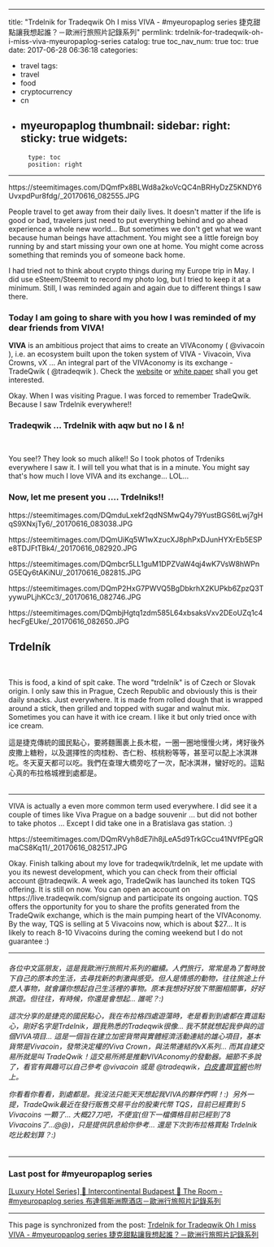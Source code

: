 
---
title: "Trdelnik for Tradeqwik Oh I miss VIVA - #myeuropaplog series  捷克甜點讓我想起誰？－歐洲行旅照片記錄系列"
permlink: trdelnik-for-tradeqwik-oh-i-miss-viva-myeuropaplog-series
catalog: true
toc_nav_num: true
toc: true
date: 2017-06-28 06:36:18
categories:
- travel
tags:
- travel
- food
- cryptocurrency
- cn
- myeuropaplog
thumbnail: 
sidebar:
    right:
        sticky: true
widgets:
    -
        type: toc
        position: right
---


<html>
<div class="pull-right"><p>https://steemitimages.com/DQmfPx8BLWd8a2koVcQC4nBRHyDzZ5KNDY6UvxpdPur8fdg/_20170616_082555.JPG</p></div>
<p>People travel to get away from their daily lives. It doesn't matter if the life is good or bad, travelers just need to put everything behind and go ahead experience a whole new world... But sometimes we don't get what we want because human beings have attachment. You might see a little foreign boy running by and start missing your own one at home. You might come across something that reminds you of someone back home.&nbsp;</p>
<p>I had tried not to think about crypto things during my Europe trip in May. I did use eSteem/Steemit to record my photo log, but I tried to keep it at a minimum. Still, I was reminded again and again due to different things I saw there.&nbsp;</p>
<h3><p>Today I am going to share with you how I was reminded of my dear friends from VIVA!&nbsp;</p></h3>
<p><strong>VIVA</strong> is an ambitious project that aims to create an VIVAconomy ( @vivacoin ), i.e. an ecosystem built upon the token system of VIVA - Vivacoin, Viva Crowns, vX ... An integral part of the VIVAconomy is its exchange - TradeQwik ( @tradeqwik ). Check the <a href="">website</a> or <a href="https://s3.amazonaws.com/vivacoin/viva-white-paper-v-2-0.pdf">white paper</a> shall you get interested.</p>
<p>Okay. When I was visiting Prague. I was forced to remember TradeQwik. Because I saw Trdelnik everywhere!!&nbsp;</p>
<h3>Tradeqwik ... Trdelnik with aqw but no l & n!</h3><br>
<p>You see!? They look so much alike!! So I took photos of Trdeniks everywhere I saw it. I will tell you what that is in a minute. You might say that's how much I love VIVA and its exchange... LOL...&nbsp;</p>
<h3>Now, let me present you .... Trdelniks!!</h3>
<p>https://steemitimages.com/DQmduLxekf2qdNSMwQ4y79YustBGS6tLwj7gHqS9XNxjTy6/_20170616_083038.JPG</p>
<p>https://steemitimages.com/DQmUiKq5W1wXzucXJ8phPxDJunHYXrEb5ESPe8TDJFtTBk4/_20170616_082920.JPG</p>
<p>https://steemitimages.com/DQmbcr5LL1guM1DPZVaW4qj4wK7VsW8hWPnG5EQy6tAKiNU/_20170616_082815.JPG</p>
<p>https://steemitimages.com/DQmP2HxG7PWVQ5BgDbkrhX2KUPkb6ZpzQ3TyywuPLjhKCc3/_20170616_082746.JPG</p>
<table><div class="pull-left"><p>https://steemitimages.com/DQmbjHgtq1zdm585L64xbsaksVxv2DEoUZq1c4hecFgEUke/_20170616_082650.JPG</p></div>
<h2><strong>Trdelník</strong></h2><br>
<p>This is food, a kind of spit cake. The word "trdelník" is of Czech or Slovak origin. I only saw this in Prague, Czech Republic and obviously this is their daily snacks. Just everywhere. It is made from rolled dough that is wrapped around a stick, then grilled and topped with sugar and walnut mix. Sometimes you can have it with ice cream. I like it but only tried once with ice cream.&nbsp;</p>
<p>這是捷克傳統的國民點心，要將麵團裹上長木棍，一圈一圈地慢慢火烤，烤好後外皮撒上糖粉，以及選擇性的肉桂粉、杏仁粉、核桃粉等等，甚至可以配上冰淇淋吃。冬天夏天都可以吃。我們在查理大橋旁吃了一次，配冰淇淋，蠻好吃的。這點心真的布拉格城裡到處都是。</p>
</table><hr>
<p>VIVA is actually a even more common term used everywhere. I did see it a couple of times like Viva Prague on a badge souvenir ... but did not bother to take photos ... Except I did take one in a Bratislava gas station. :)</p>
<p>https://steemitimages.com/DQmRVyh8dE7ih8jLeA5d9TrkGCcu41NVfPEgQRmaCS8Kq11/_20170616_082517.JPG</p>
<p>Okay. Finish talking about my love for tradeqwik/trdelnik, let me update with you its newest development, which you can check from their official account @tradeqwik. A week ago, TradeQwik has launched its token TQS offering. It is still on now. You can open an account on https://live.tradeqwik.com/signup and participate its ongoing auction. TQS offers the opportunity for you to share the profits generated from the TradeQwik exchange, which is the main pumping heart of the VIVAconomy. By the way, TQS is selling at 5 Vivacoins now, which is about $27... It is likely to reach 8-10 Vivacoins during the coming weekend but I do not guarantee :)</p><hr>
<h6><p>各位中文區朋友，這是我歐洲行旅照片系列的繼續。人們旅行，常常是為了暫時放下自己的原本的生活，去尋找新的刺激與感受。但人是情感的動物，往往旅途上什麼人事物，就會讓你想起自己生活裡的事物。原本我想好好放下幣圈相關事，好好旅遊。但往往，有時候，你還是會想起... 誰呢？:)</p><p>
這次分享的是捷克的國民點心，我在布拉格四處遊蕩時，老是看到到處都在賣這點心，剛好名字是Trdelnik，跟我熟悉的Tradeqwik很像... 我不禁就想起我參與的這個VIVA項目... 這是一個旨在建立加密貨幣與實體經濟活動連結的雄心項目，基本貨幣是Vivacoin，發幣決定權的Viva Crown，與法幣連結的vX系列... 而其自建交易所就是叫 TradeQwik！這交易所將是推動VIVAconomy的發動器。細節不多說了，看官有興趣可以自己參考 @vivacoin 或是 @tradeqwik，<a href="https://s3.amazonaws.com/vivacoin/viva-white-paper-v-2-0.pdf">白皮書</a>跟<a href="https://steemit.com/submit.html">官網</a>也附上。</p>
<p>你看看你看看，到處都是。我沒法只能天天想起我VIVA的夥伴們啊！:) &nbsp;另外一提，TradeQwik最近在發行販售交易平台的股東代幣 TQS，目前已經賣到 5 Vivacoins 一顆了... 大概27刀吧，不便宜(但下一檔價格目前已經到了8 Vivacoins了...@@)，只是提供訊息給你參考... 還是下次到布拉格買點 Trdelnik 吃比較划算？:)</p></h6><hr>
<h3>Last post for #myeuropaplog series&nbsp;</h3>
<p><a href="https://steemit.com/travel/@deanliu/luxury-hotel-series-intercontinental-budapest-the-room-myeuropaplog-series">[Luxury Hotel Series] 🏩 Intercontinental Budapest 🏩 The Room - #myeuropaplog series 布達佩斯洲際酒店－歐洲行旅照片記錄系列</a></p>
</html>

- - -

This page is synchronized from the post: [Trdelnik for Tradeqwik Oh I miss VIVA - #myeuropaplog series  捷克甜點讓我想起誰？－歐洲行旅照片記錄系列](https://steemit.com/@deanliu/trdelnik-for-tradeqwik-oh-i-miss-viva-myeuropaplog-series)
